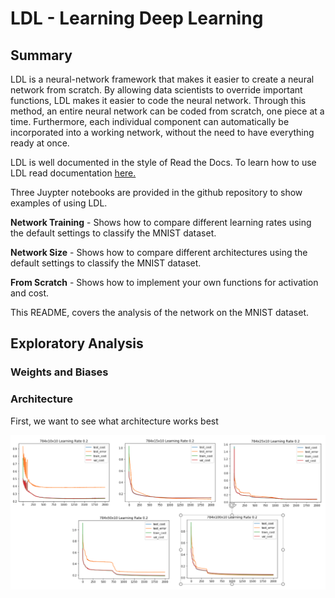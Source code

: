 # LDL - Learning Deep Learning

## Summary
LDL is a neural-network framework that makes it easier to create a neural
network from scratch. By allowing data scientists to override important functions,
LDL makes it easier to code the neural network. Through this method, an entire
neural network can be coded from scratch, one piece at a time. Furthermore, each
individual component can automatically be incorporated into a working network,
without the need to have everything ready at once.

LDL is well documented in the style of Read the Docs. To learn how to use LDL
read documentation [here.](https://leogodin217.github.io/ldl/)

Three Juypter notebooks are provided in the github repository to show examples
of using LDL.

**Network Training** - Shows how to compare different learning rates using the default
settings to classify the MNIST dataset.

**Network Size** - Shows how to compare different architectures using the default
settings to classify the MNIST dataset.

**From Scratch** - Shows how to implement your own functions for activation and cost.

This README, covers the analysis of the network on the MNIST dataset.

## Exploratory Analysis

### Weights and Biases


### Architecture
First, we want to see what architecture works best

![Architecture results](https://github.com/leogodin217/ldl/raw/master/images/architecture_results.png "Architecture results")
